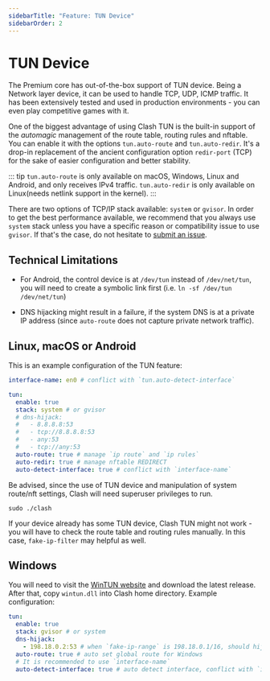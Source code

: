 ```yaml
---
sidebarTitle: "Feature: TUN Device"
sidebarOrder: 2
---
```


# TUN Device

The Premium core has out-of-the-box support of TUN device. Being a Network layer device, it can be used to handle TCP,
UDP, ICMP traffic. It has been extensively tested and used in production environments - you can even play competitive
games with it.

One of the biggest advantage of using Clash TUN is the built-in support of the *automagic* management of the route
table, routing rules and nftable. You can enable it with the options `tun.auto-route` and `tun.auto-redir`. It's a
drop-in replacement of the ancient configuration option `redir-port` (TCP) for the sake of easier configuration and
better stability.

::: tip
`tun.auto-route` is only available on macOS, Windows, Linux and Android, and only receives IPv4
traffic. `tun.auto-redir` is only available on Linux(needs netlink support in the kernel).
:::

There are two options of TCP/IP stack available: `system` or `gvisor`. In order to get the best performance available,
we recommend that you always use `system` stack unless you have a specific reason or compatibility issue to
use `gvisor`. If that's the case, do not hesitate
to [submit an issue](https://github.com/pp-chicken/clash-core-backup/issues/new/choose).

## Technical Limitations

* For Android, the control device is at `/dev/tun` instead of `/dev/net/tun`, you will need to create a symbolic link
  first (i.e. `ln -sf /dev/tun /dev/net/tun`)

* DNS hijacking might result in a failure, if the system DNS is at a private IP address (since `auto-route` does not
  capture private network traffic).

## Linux, macOS or Android

This is an example configuration of the TUN feature:

```yaml
interface-name: en0 # conflict with `tun.auto-detect-interface`

tun:
  enable: true
  stack: system # or gvisor
  # dns-hijack:
  #   - 8.8.8.8:53
  #   - tcp://8.8.8.8:53
  #   - any:53
  #   - tcp://any:53
  auto-route: true # manage `ip route` and `ip rules`
  auto-redir: true # manage nftable REDIRECT
  auto-detect-interface: true # conflict with `interface-name`
```

Be advised, since the use of TUN device and manipulation of system route/nft settings, Clash will need superuser
privileges to run.

```shell
sudo ./clash
```

If your device already has some TUN device, Clash TUN might not work - you will have to check the route table and
routing rules manually. In this case, `fake-ip-filter` may helpful as well.

## Windows

You will need to visit the [WinTUN website](https://www.wintun.net) and download the latest release. After that,
copy `wintun.dll` into Clash home directory. Example configuration:

```yaml
tun:
  enable: true
  stack: gvisor # or system
  dns-hijack:
    - 198.18.0.2:53 # when `fake-ip-range` is 198.18.0.1/16, should hijack 198.18.0.2:53
  auto-route: true # auto set global route for Windows
  # It is recommended to use `interface-name`
  auto-detect-interface: true # auto detect interface, conflict with `interface-name`
```
